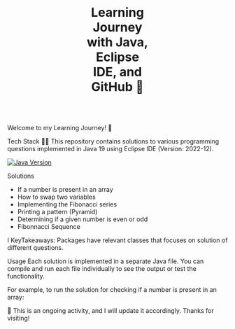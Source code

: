 <!-- Learning Journey with Java, Eclipse IDE, and GitHub 🚀 -->

<!-- Create a <h1> tag to contain the heading and set the background images -->
<h1 align="center" style="background-image: url('https://www.vectorlogo.zone/logos/java/java-ar21.svg'), url('https://www.vectorlogo.zone/logos/github/github-ar21.svg'); background-repeat: no-repeat; background-position: right center, left center; background-size: 150px 150px, 150px 150px; padding-left: 180px; padding-right: 180px; padding-top: 40px; padding-bottom: 20px; margin-bottom: 20px;">
  
  Learning Journey with Java, Eclipse IDE, and GitHub 🚀
</h1>

Welcome to my Learning Journey! 🚀

Tech Stack
👩‍💻 This repository contains solutions to various programming questions implemented in Java 19 using Eclipse IDE (Version: 2022-12).

[![Java Version](https://img.shields.io/badge/Java-19-blue)](https://www.oracle.com/java/technologies/javase-jdk16-downloads.html) <!-- Java Version Badge -->

Solutions

- If a number is present in an array
- How to swap two variables
- Implementing the Fibonacci series
- Printing a pattern (Pyramid)
- Determining if a given number is even or odd
- Fibonnacci Sequence

I
KeyTakeaways:
Packages have relevant classes that focuses on solution of different questions.


Usage
Each solution is implemented in a separate Java file. You can compile and run each file individually to see the output or test the functionality.

For example, to run the solution for checking if a number is present in an array:

📓 This is an ongoing activity, and I will update it accordingly. Thanks for visiting!
